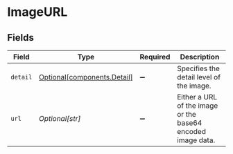 # ImageURL


## Fields

| Field                                                        | Type                                                         | Required                                                     | Description                                                  |
| ------------------------------------------------------------ | ------------------------------------------------------------ | ------------------------------------------------------------ | ------------------------------------------------------------ |
| `detail`                                                     | [Optional[components.Detail]](../../models/shared/detail.md) | :heavy_minus_sign:                                           | Specifies the detail level of the image.                     |
| `url`                                                        | *Optional[str]*                                              | :heavy_minus_sign:                                           | Either a URL of the image or the base64 encoded image data.  |